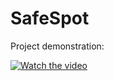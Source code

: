 # SafeSpot

Project demonstration: 

[![Watch the video](https://img.youtube.com/vi/Q3uYZbSsz3k/hqdefault.jpg)](https://youtu.be/Q3uYZbSsz3k?si=DXFANr6bMx73VqE0)
